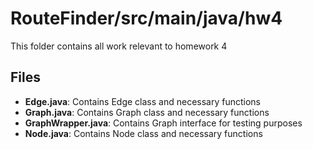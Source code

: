 # RouteFinder/src/main/java/hw4

This folder contains all work relevant to homework 4

## Files
- **Edge.java**: Contains Edge class and necessary functions
- **Graph.java**: Contains Graph class and necessary functions
- **GraphWrapper.java**: Contains Graph interface for testing purposes
- **Node.java**: Contains Node class and necessary functions
